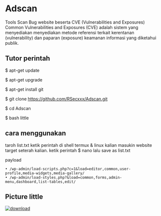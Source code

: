 # Adscan
Tools Scan Bug website beserta CVE (Vulnerabilities and Exposures)
Common Vulnerabilities and Exposures (CVE) adalah sistem yang menyediakan menyediakan metode referensi terkait kerentanan (vulnerability) dan paparan (exposure) keamanan informasi yang diketahui publik.

## Tutor perintah
$ apt-get update

$ apt-get upgrade

$ apt-get install git

$ git clone https://github.com/RSecxxx/Adscan.git

$ cd Adscan

$ bash little

## cara menggunakan
taroh list.txt ketik perintah di shell termux & linux kalian
masukin website target seterah kalian. ketik perintah
$ nano
lalu save as list.txt

payload 
```
• /wp-admin/load-scripts.php?c=1&load=editor,common,user-profile,media-widgets,media-gallery/
• /wp-admin/load-styles.php?&load=common,forms,admin-menu,dashboard,list-tables,edit/
```
## Picture little
<a href="https://ibb.co/D8gqFx3"><img src="https://i.ibb.co/ZY1Zrny/download.png" alt="download" border="0"></a>
